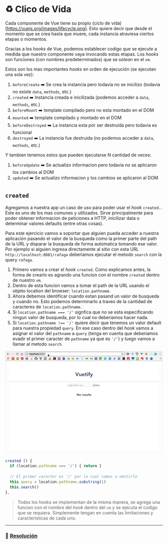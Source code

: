 # ♻️ Clico de Vida

Cada componente de Vue tiene su propio (ciclo de vida)[https://vuejs.org/images/lifecycle.png]. Esto quiere decir que desde el momento que se crea hasta que muere, cada instancia atraviesa ciertos etapas o momentos.

Gracias a los *hooks* de Vue, podemos establecer codigo que se ejecute a medida que nuestro componente vaya invocando estas etapas. Los *hooks* son funciones (con nombres predeterminados) que se *setean* en el `vm`.

Estos son los mas importantes *hooks* en orden de ejecución (se ejecutan una sola vez):

1. `beforeCreate` ➡️ Se crea la instancia pero todavia no se inicilizo (todavia no existe `data`, `methods`, etc.)
2. `created` ➡️ Instancia creada e inicilizada (podemos acceder a `data`, `methods`, etc.)
3. `beforeMount` ➡️ template compilado pero no esta montado en el DOM
4. `mounted` ➡️ template compilado y montado en el DOM
5. `beforeDestroyed` ➡️ La instancia esta por ser destruida pero todavia es funcional
6. `destroyed` ➡️ La instancia fue destruida (no podemos acceder a `data`, `methods`, etc.)

Y tambien tenemos estos que pueden ejecutarse N cantidad de veces:

1. `beforeUpdate` ➡️ Se actualizo informacion pero todavia no se aplicaron los cambios al DOM
2. `updated` ➡️ Se actualizo informacion y los cambios se aplicaron al DOM


## `created`

Agregamos a nuestra app un caso de uso para poder usar el *hook* `created.`. Este es uno de los mas comunes y utilizados. Sirve principalmente para poder obtener informacion de peticiones a HTTP, inicilizar data o determinar valores defaults (entre otras cosas).

Para este ejercicio vamos a soportar que alguien pueda acceder a nuestra aplicación pasando el valor de la busqueda como la primer parte del path de la URL y disparar la busqueda de forma automatica tomando ese valor. Por ejemplo si alguien ingresa directamente al sitio con esta URL `http://localhost:8081/rafaga` deberiamos ejecutar el metodo `search` con la query `rafaga`.

1. Primero vamos a crear el *hook* `created`. Como explicamos antes, la forma de crearlo es agrando una funcion con el nombre `created` dentro de nuestro `vm`.
2. Dentro de esta funcion vamos a tomar el path de la URL usando el objeto location del browser: `location.pathname`.
3. Ahora debemos identificar cuando estan pasand un valor de busqueda y cuando no. Esto podemos determinarlo a traves de la cantidad de caracteres de `location.pathname`.
  1. Si `location.pathname === '/'` signfica que no se esta especificando ningun valor de busqueda, por lo cual no deberiamos hacer nada.
  2. Si `location.pathname !== '/'` quiere decir que tenemos un valor default para nuestra propiedad `query`. En ese caso dentro del *hook* vamos a asignar el valor del `pathname` a `query` (tenga en cuenta que deberiamos evadir el primer caracter de `pathname` ya que es `'/'`) y luego vamos a llamar al metodo `search`.

  ![13](../img/13.gif)


  ```javascript
  created () {
    if (location.pathname === '/') { return }

    // El primer caracter es '/' por lo cual vamos a omitirlo
    this.query = location.pathname.substring(1)
    this.search()
  },
  ```

> Todos los hooks se implementan de la misma manera, se agrega una funcion con el nombre del *hook* dentro del `vm` y se ejecuta el codigo que se requiera. Simplemente tengan en cuenta las limitaciones y caracteristicas de cada uno.

___
### 📝 [Resolución](https://github.com/ianaya89/vuetify/blob/ex-13/src/services/spotify.js)
